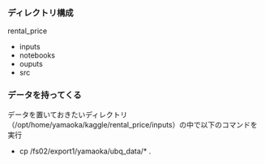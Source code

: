 ### ディレクトリ構成
rental_price
- inputs
- notebooks
- ouputs
- src


### データを持ってくる
データを置いておきたいディレクトリ（/opt/home/yamaoka/kaggle/rental_price/inputs）の中で以下のコマンドを実行
- cp /fs02/export1/yamaoka/ubq_data/* .

### 